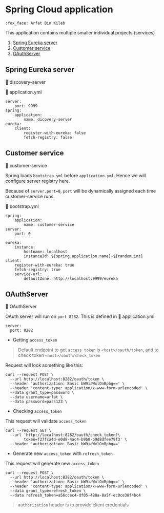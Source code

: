 # Spring Cloud application

    :fox_face: Arfat Bin Kileb

This application contains multiple smaller individual projects (services)

  1. [Spring Eureka server](#spring-eureka-server)
  2. [Customer service](#customer-service)
  3. [OAuthServer](#oauthserver)

## Spring Eureka server

:file_folder: discovery-server

:memo: application.yml

    server:
        port: 9999
    spring:
        application:
            name: dicovery-server
    eureka:
        client:
            register-with-eureka: false
            fetch-registry: false

## Customer service

:file_folder: customer-service

Spring loads `bootstrap.yml` before `application.yml`. Hence we will configure server registry here.

Because of `server.port=0`, `port` will be dynamically assigned each time customer-service runs.

:memo: bootstrap.yml

    spring:
        application:
            name: customer-service
    server:
        port: 0

    eureka:
        instance:
            hostname: localhost
            instanceId: ${spring.application.name}-${random.int}
    client:
        register-with-eureka: true
        fetch-registry: true
        service-url:
            defaultZone: http://localhost:9999/eureka

## OAuthServer
:file_folder: OAuthServer

OAuth server will run on `port 8282`. This is defined in :memo: application.yml
    
    server:
      port: 8282
      
- Getting `access_token`

> Default endpoint to get `access token` is `<host>/oauth/token`, and 
to check token `<host>/oauth/check_token`
 
Request will look something like this:

    curl --request POST \
      --url http://localhost:8282/oauth/token \
      --header 'authorization: Basic bW9iaWxlOnBpbg==' \
      --header 'content-type: application/x-www-form-urlencoded' \
      --data grant_type=password \
      --data username=arfat \
      --data password=pass123 \
      

- Checking `access_token`

This request will validate `access_token`

    curl --request GET \
      --url 'http://localhost:8282/oauth/check_token?\
            token=f27fca4d-e0d8-4ac4-b9b0-b9d8dfee79f3' \
      --header 'authorization: Basic bW9iaWxlOnBpbg=='
      
- Generate new `access_token` with `refresh_token`

This request will generate new `access_token`

    curl --request POST \
      --url http://localhost:8282/oauth/token \
      --header 'authorization: Basic bW9iaWxlOnBpbg==' \
      --header 'content-type: application/x-www-form-urlencoded' \
      --data grant_type=refresh_token \
      --data refresh_token=a56ccec4-df05-488a-8a5f-ec0ce38f4bc4

> `authorization` header is to provide client credentials

